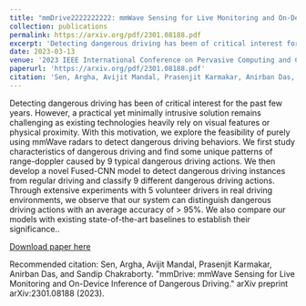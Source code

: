 ```yaml
---
title: "mmDrive2222222222: mmWave Sensing for Live Monitoring and On-Device Inference of Dangerous Driving"
collection: publications
permalink: https://arxiv.org/pdf/2301.08188.pdf
excerpt: 'Detecting dangerous driving has been of critical interest for the past few years. However, a practical yet minimally intrusive solution remains challenging as existing technologies heavily rely on visual features or physical proximity. With this motivation, we explore the feasibility of purely using mmWave radars to detect dangerous driving behaviors. We first study characteristics of dangerous driving and find some unique patterns of range-doppler caused by 9 typical dangerous driving actions. We then develop a novel Fused-CNN model to detect dangerous driving instances from regular driving and classify 9 different dangerous driving actions. Through extensive experiments with 5 volunteer drivers in real driving environments, we observe that our system can distinguish dangerous driving actions with an average accuracy of > 95%. We also compare our models with existing state-of-the-art baselines to establish their significance.'
date: 2023-03-13
venue: '2023 IEEE International Conference on Pervasive Computing and Communications (PerCom 2023)'
paperurl: 'https://arxiv.org/pdf/2301.08188.pdf'
citation: 'Sen, Argha, Avijit Mandal, Prasenjit Karmakar, Anirban Das, and Sandip Chakraborty. "mmDrive: mmWave Sensing for Live Monitoring and On-Device Inference of Dangerous Driving." arXiv preprint arXiv:2301.08188 (2023).'
---
```

Detecting dangerous driving has been of critical interest for the past few years. However, a practical yet minimally intrusive solution remains challenging as existing technologies heavily rely on visual features or physical proximity. With this motivation, we explore the feasibility of purely using mmWave radars to detect dangerous driving behaviors. We first study characteristics of dangerous driving and find some unique patterns of range-doppler caused by 9 typical dangerous driving actions. We then develop a novel Fused-CNN model to detect dangerous driving instances from regular driving and classify 9 different dangerous driving actions. Through extensive experiments with 5 volunteer drivers in real driving environments, we observe that our system can distinguish dangerous driving actions with an average accuracy of > 95%. We also compare our models with existing state-of-the-art baselines to establish their significance..

[Download paper here](https://arxiv.org/pdf/2301.08188.pdf)

Recommended citation: Sen, Argha, Avijit Mandal, Prasenjit Karmakar, Anirban Das, and Sandip Chakraborty. "mmDrive: mmWave Sensing for Live Monitoring and On-Device Inference of Dangerous Driving." arXiv preprint arXiv:2301.08188 (2023).